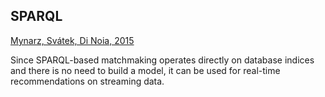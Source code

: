 ## SPARQL

[Mynarz, Svátek, Di Noia, 2015](#Mynarz2015)

Since SPARQL-based matchmaking operates directly on database indices and there is no need to build a model, it can be used for real-time recommendations on streaming data.

<!--
TODO: Describe aggregation functions used to compute match score.
-->
